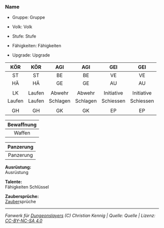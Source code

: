 ### Name

- Gruppe: Gruppe
- Volk: Volk
- Stufe: Stufe
- Fähigkeiten: Fähigkeiten

- Upgrade: Upgrade

|  KÖR   |  KÖR   |   AGI    |   AGI    |    GEI     |    GEI     |
| :----: | :----: | :------: | :------: | :--------: | :--------: |
|   ST   |   ST   |    BE    |    BE    |     VE     |     VE     |
|   HÄ   |   HÄ   |    GE    |    GE    |     AU     |     AU     |
|        |        |          |          |            |            |
|   LK   | Laufen |  Abwehr  |  Abwehr  | Initiative | Initiative |
| Laufen | Laufen | Schlagen | Schlagen | Schiessen  | Schiessen  |
|        |        |          |          |            |            |
|   GH   |   GH   |    GK    |    GK    |     EP     |     EP     |

| Bewaffnung |
| :--------: |
|   Waffen   |

| Panzerung |
| :-------: |
| Panzerung |

**Ausrüstung:**  
Ausrüstung

**Talente:**  
Fähigkeiten Schlüssel

**Zaubersprüche:**  
[Zauber](/fanwerk/zauber/zauber.md)sprüche

---

_Fanwerk für [Dungeonslayers](https://www.dungeonslayers.net/) (C) Christian Kennig | Quelle: Quelle | Lizenz: [CC-BY-NC-SA 4.0](https://creativecommons.org/licenses/by-nc-sa/4.0/deed.de)_
